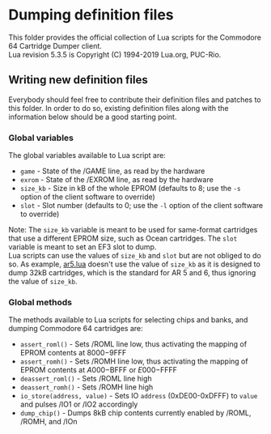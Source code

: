 # Dumping definition files

This folder provides the official collection of Lua scripts for the Commodore 64 Cartridge Dumper client.<br>
Lua revision 5.3.5 is Copyright (C) 1994-2019 Lua.org, PUC-Rio.

## Writing new definition files

Everybody should feel free to contribute their definition files and patches to this folder. In order to do so, existing definition files along with the information below should be a good starting point.

### Global variables

The global variables available to Lua script are:
 - `game` - State of the /GAME line, as read by the hardware
 - `exrom` - State of the /EXROM line, as read by the hardware
 - `size_kb` - Size in kB of the whole EPROM (defaults to 8; use the `-s` option of the client software to override)
 - `slot` - Slot number (defaults to 0; use the `-l` option of the client software to override)

Note: The `size_kb` variable is meant to be used for same-format cartridges that use a different EPROM size, such as Ocean cartridges. The `slot` variable is meant to set an EF3 slot to dump.<br>
Lua scripts can use the values of `size_kb` and `slot` but are not obliged to do so. As example, [ar5.lua](ar5.lua) doesn't use the value of `size_kb` as it is designed to dump 32kB cartridges, which is the standard for AR 5 and 6, thus ignoring the value of `size_kb`.

### Global methods

The methods available to Lua scripts for selecting chips and banks, and dumping Commodore 64 cartridges are:
 - `assert_roml()` - Sets /ROML line low, thus activating the mapping of EPROM contents at $8000-$9FFF
 - `assert_romh()` - Sets /ROMH line low, thus activating the mapping of EPROM contents at $A000-$BFFF or $E000-$FFFF
 - `deassert_roml()` - Sets /ROML line high
 - `deassert_romh()` - Sets /ROMH line high
 - `io_store(address, value)` - Sets IO `address` (0xDE00-0xDFFF) to `value` and pulses /IO1 or /IO2 accordingly
 - `dump_chip()` - Dumps 8kB chip contents currently enabled by /ROML, /ROMH, and /IOn

